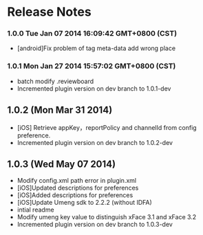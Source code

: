 <!--
#
# Copyright 2012-2013, Polyvi Inc. (http://polyvi.github.io/openxface)
# This program is distributed under the terms of the GNU General Public License.
# 
# This file is part of xFace.
# 
# xFace is free software: you can redistribute it and/or modify
# it under the terms of the GNU General Public License as published by
# the Free Software Foundation, either version 3 of the License, or
# (at your option) any later version.
# 
# xFace is distributed in the hope that it will be useful,
# but WITHOUT ANY WARRANTY; without even the implied warranty of
# MERCHANTABILITY or FITNESS FOR A PARTICULAR PURPOSE.  See the
# GNU General Public License for more details.
# 
# You should have received a copy of the GNU General Public License
# along with xFace.  If not, see <http://www.gnu.org/licenses/>.
#
-->

# Release Notes
### 1.0.0 Tue Jan 07 2014 16:09:42 GMT+0800 (CST)
 *  [android]Fix problem of tag meta-data add wrong place
### 1.0.1 Mon Jan 27 2014 15:57:02 GMT+0800 (CST)
 *  batch modify .reviewboard
 *  Incremented plugin version on dev branch to 1.0.1-dev

## 1.0.2 (Mon Mar 31 2014)


 *  [iOS] Retrieve appKey，reportPolicy and channelId from config preference.
 *  Incremented plugin version on dev branch to 1.0.2-dev


## 1.0.3 (Wed May 07 2014)


 *  Modify config.xml path error in plugin.xml
 *  [iOS]Updated descriptions for preferences
 *  [iOS]Added descriptions for preferences
 *  [iOS]Update Umeng sdk to 2.2.2 (without IDFA)
 *  intial readme
 *  Modify umeng key value to distinguish xFace 3.1 and xFace 3.2
 *  Incremented plugin version on dev branch to 1.0.3-dev
